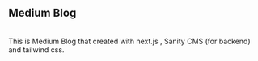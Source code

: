 ## Medium Blog
<br/>
This is Medium Blog that created with next.js , Sanity CMS (for backend) and tailwind css. 
